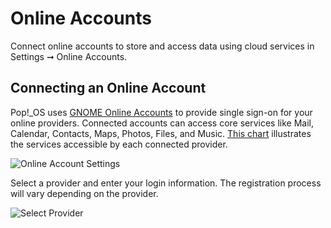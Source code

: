 # Online Accounts

Connect online accounts to store and access data using cloud services in Settings ➞ Online Accounts.

## Connecting an Online Account

Pop!\_OS uses [GNOME Online Accounts](https://wiki.gnome.org/Projects/GnomeOnlineAccounts) to provide single sign-on for your online providers. Connected accounts can access core services like Mail, Calendar, Contacts, Maps, Photos, Files, and Music. [This chart](https://wiki.gnome.org/Projects/GnomeOnlineAccounts/Providers) illustrates the services accessible by each connected provider.

![Online Account Settings](/images/online-accounts/online-account-settings.png)

Select a provider and enter your login information. The registration process will vary depending on the provider.

![Select Provider](/images/online-accounts/select-provider.png)